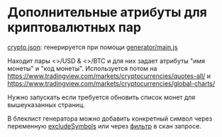 ﻿# Дополнительные атрибуты для криптовалютных пар

[crypto.json](./crypto.json): генерируется при помощи [generator/main.js](./generator/main.js)

Находит пары <<coin>>/USD & <<coin>>/BTC и для них задает атрибуты "имя монеты" и "код монеты". Используется потом на https://www.tradingview.com/markets/cryptocurrencies/quotes-all/ и https://www.tradingview.com/markets/cryptocurrencies/global-charts/

Нужно запускать если требуется обновить список монет для вышеуказанных страниц.

В блеклист генератора можно добавить конкретный символ через переменную [excludeSymbols](generator/main.js#L77) или через [фильтр](generator/main.js#L19) в скан запросе.
